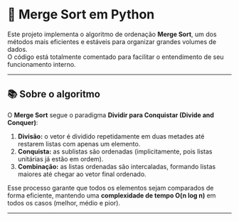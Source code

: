 # 🧩 Merge Sort em Python

Este projeto implementa o algoritmo de ordenação **Merge Sort**, um dos métodos mais eficientes e estáveis para organizar grandes volumes de dados.  
O código está totalmente comentado para facilitar o entendimento de seu funcionamento interno.

---

## 📚 Sobre o algoritmo

O **Merge Sort** segue o paradigma **Dividir para Conquistar (Divide and Conquer)**:

1. **Divisão:** o vetor é dividido repetidamente em duas metades até restarem listas com apenas um elemento.
2. **Conquista:** as sublistas são ordenadas (implicitamente, pois listas unitárias já estão em ordem).
3. **Combinação:** as listas ordenadas são intercaladas, formando listas maiores até chegar ao vetor final ordenado.

Esse processo garante que todos os elementos sejam comparados de forma eficiente, mantendo uma **complexidade de tempo O(n log n)** em todos os casos (melhor, médio e pior).

---
